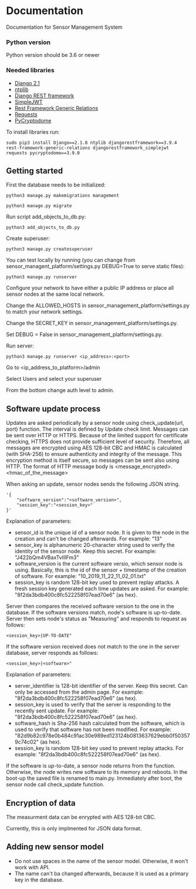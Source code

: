 # Documentation

Documentation for Sensor Management System

### Python version

Python version should be 3.6 or newer

### Needed libraries

* [Django 2.1](https://www.djangoproject.com/)
* [ntplib](https://pypi.org/project/ntplib/)
* [Django REST framework](https://www.django-rest-framework.org/)
* [SimpleJWT](https://github.com/davesque/django-rest-framework-simplejwt)
* [Rest Framework Generic Relations](https://github.com/Ian-Foote/rest-framework-generic-relations)
* [Requests](http://docs.python-requests.org/en/master/)
* [PyCryptodome](https://pycryptodome.readthedocs.io/en/latest/src/introduction.html)

To install libraries run:

```
sudo pip3 install Django==2.1.8 ntplib djangorestframework==3.9.4 rest-framework-generic-relations djangorestframework_simplejwt requests pycryptodome==3.9.0
```

## Getting started

First the database needs to be initialized:
```
python3 manage.py makemigrations management

python3 manage.py migrate
```

Run script add_objects_to_db.py:
```
python3 add_objects_to_db.py
```
Create superuser:
```
python3 manage.py createsuperuser
```

You can test locally by running (you can change from sensor_managent_platform/settings.py DEBUG=True to serve static files):
```
python3 manage.py runserver
```

Configure your network to have either a public IP address or place all sensor nodes at the same local network.

Change the ALLOWED_HOSTS in sensor_management_platform/settings.py to match your network settings.

Change the SECRET_KEY in sensor_management_platform/settings.py.

Set DEBUG = False in sensor_management_platform/settings.py.

Run server:
```
python3 manage.py runserver <ip_address>:<port>
```

Go to <ip_address_to_platform>/admin

Select Users and select your superuser

From the bottom change auth level to admin.

## Software update process

Updates are asked periodically by a sensor node using check_update(url, port) function. The interval is defined by Update check limit. Messages can be sent over HTTP or HTTPS. Because of the limited support for certificate checking, HTTPS does not provide sufficient level of security.
Therefore, all messages are encrypted using AES 128-bit CBC and HMAC is calculated (with SHA-256) to ensure authenticity and integrity of the message. This encryption method is itself secure, so messages can be sent also using HTTP. The format of HTTP message body is <message_encrypted>.<hmac_of_the_message>


When asking an update, sensor nodes sends the following JSON string.
```
'{
    "software_version":"<software_version>",
    "session_key":"<session_key>"
}'
```
Explanation of parameters:
* sensor_id is the unique id of a sensor node. It is given to the node in the creation and can't be changed afterwards. For example: "13"
* sensor_key is alphanumeric 20-character string used to verify the identity of the sensor node. Keep this secret. For example: "J422bQm4VBaxTvIIlFm3"
* software_version is the current software versio, which sensor node is using. Basically, this is the id of the sensor + timestamp of the creation of software. For example: "10_2019_11_22_11_02_01.txt"
* session_key is random 128-bit key used to prevent replay attacks. A fresh session key generated each time updates are asked. For example: "8f2da3bdb400c8fc522258f07ead70e6" (as hex).

Server then compares the received software version to the one in the database. If the software versions match, node's software is up-to-date. Server then sets node's status as "Measuring" and responds to request as follows:
```
<session_key>|UP-TO-DATE"
```

If the software version received does not match to the one in the server database, server responds as follows:
```
<session_key>|<software>"
```
Explanation of parameters:
* server_identifier is 128-bit identifier of the server. Keep this secret. Can only be accessed from the admin page. For example: "8f2da3bdb400c8fc522258f07ead70e6" (as hex).
* session_key is used to verify that the server is responding to the recently sent update. For example: "8f2da3bdb400c8fc522258f07ead70e6" (as hex).
* software_hash is Sha-256 hash calculated from the software, which is used to verify that software has not been modified. For example: "82d9b82c978e0b484c91ac30e989ed123124b0813637629ebb0f503579c74c02" (as hex).
* session_key is random 128-bit key used to prevent replay attacks. For example: "8f2da3bdb400c8fc522258f07ead70e6" (as hex).

If the software is up-to-date, a sensor node returns from the function. Otherwise, the node writes new software to its memory and reboots.
In the boot-up the saved file is renamed to main.py. Immediately after boot, the sensor node call check_update function.

## Encryption of data
The measurment data can be enrypted with AES 128-bit CBC.

Currently, this is only implmented for JSON data format.

## Adding new sensor model
* Do not use spaces in the name of the sensor model. Otherwise, it won't work with API.
* The name can't ba changed afterwards, because it is used as a primary key in the database.
